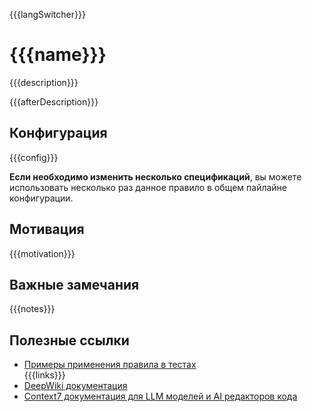 {{{langSwitcher}}}

# {{{name}}}

{{{description}}}

{{{afterDescription}}}

## Конфигурация

{{{config}}}

**Если необходимо изменить несколько спецификаций**, вы можете использовать несколько раз данное правило в общем пайлайне конфигурации.

## Мотивация

{{{motivation}}}

## Важные замечания

{{{notes}}}

## Полезные ссылки

- [Примеры применения правила в тестах](./index.test.ts)  
{{{links}}}
- [DeepWiki документация](https://deepwiki.com/itwillwork/openapi-modifier)
- [Context7 документация для LLM моделей и AI редакторов кода](https://context7.com/itwillwork/openapi-modifier)